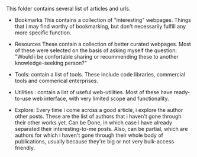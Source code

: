 This folder contains several list of articles and urls. 


* Bookmarks
  This contains a collection of "interesting" webpages. Things that i may find worthy of bookmarking, but don't necessarily fulfill any more specific function. 

* Resources
    These contain a collection of better curated webpages. Most of these were selected on the basis of asking myself the question: "Would i be confortable sharing or recommending these to another knowledge-seeking person?"


* Tools:
  contain a list of tools. These include code libraries, commercial tools  and  commerical enterprises. 

* Utilities : 
   contain a list of useful web-utilities. Most of these have  ready-to-use web interface, with very limited scope and functionality.

* Explore:
    Every time i come across a good article, i explore the author other posts. These are the list of authors that i haven't gone through their other works yet. 
    Can be Done, in which case i have already separated their interesting-to-me posts. Also, can be partial, which are authors for which i haven't gone through their whole body of publications, usually because they're big or not very bulk-access friendly. 
